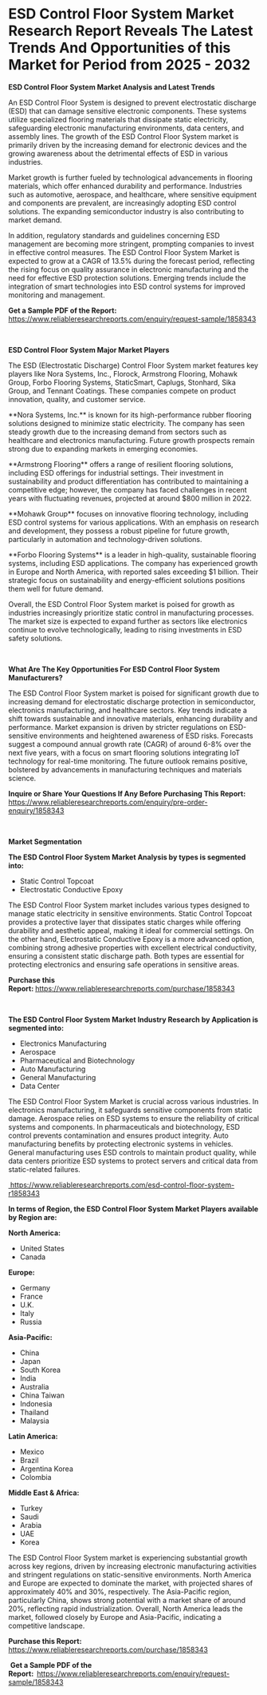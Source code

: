 <p><h1>ESD Control Floor System Market Research Report Reveals The Latest Trends And Opportunities of this Market for Period from 2025 - 2032</h1></p><p><strong>ESD Control Floor System Market Analysis and Latest Trends</strong></p>
<p><p>An ESD Control Floor System is designed to prevent electrostatic discharge (ESD) that can damage sensitive electronic components. These systems utilize specialized flooring materials that dissipate static electricity, safeguarding electronic manufacturing environments, data centers, and assembly lines. The growth of the ESD Control Floor System market is primarily driven by the increasing demand for electronic devices and the growing awareness about the detrimental effects of ESD in various industries.</p><p>Market growth is further fueled by technological advancements in flooring materials, which offer enhanced durability and performance. Industries such as automotive, aerospace, and healthcare, where sensitive equipment and components are prevalent, are increasingly adopting ESD control solutions. The expanding semiconductor industry is also contributing to market demand.</p><p>In addition, regulatory standards and guidelines concerning ESD management are becoming more stringent, prompting companies to invest in effective control measures. The ESD Control Floor System Market is expected to grow at a CAGR of 13.5% during the forecast period, reflecting the rising focus on quality assurance in electronic manufacturing and the need for effective ESD protection solutions. Emerging trends include the integration of smart technologies into ESD control systems for improved monitoring and management.</p></p>
<p><strong>Get a Sample PDF of the Report:&nbsp;</strong> <a href="https://www.reliableresearchreports.com/enquiry/request-sample/1858343?utm_campaign=114&utm_medium=2&utm_source=Github&utm_content=ia&utm_term=15042025&utm_id=esd-control-floor-system">https://www.reliableresearchreports.com/enquiry/request-sample/1858343</a></p>
<p>&nbsp;</p>
<p><strong>ESD Control Floor System Major Market Players</strong></p>
<p><p>The ESD (Electrostatic Discharge) Control Floor System market features key players like Nora Systems, Inc., Florock, Armstrong Flooring, Mohawk Group, Forbo Flooring Systems, StaticSmart, Caplugs, Stonhard, Sika Group, and Tennant Coatings. These companies compete on product innovation, quality, and customer service.</p><p>**Nora Systems, Inc.** is known for its high-performance rubber flooring solutions designed to minimize static electricity. The company has seen steady growth due to the increasing demand from sectors such as healthcare and electronics manufacturing. Future growth prospects remain strong due to expanding markets in emerging economies.</p><p>**Armstrong Flooring** offers a range of resilient flooring solutions, including ESD offerings for industrial settings. Their investment in sustainability and product differentiation has contributed to maintaining a competitive edge; however, the company has faced challenges in recent years with fluctuating revenues, projected at around $800 million in 2022.</p><p>**Mohawk Group** focuses on innovative flooring technology, including ESD control systems for various applications. With an emphasis on research and development, they possess a robust pipeline for future growth, particularly in automation and technology-driven solutions.</p><p>**Forbo Flooring Systems** is a leader in high-quality, sustainable flooring systems, including ESD applications. The company has experienced growth in Europe and North America, with reported sales exceeding $1 billion. Their strategic focus on sustainability and energy-efficient solutions positions them well for future demand.</p><p>Overall, the ESD Control Floor System market is poised for growth as industries increasingly prioritize static control in manufacturing processes. The market size is expected to expand further as sectors like electronics continue to evolve technologically, leading to rising investments in ESD safety solutions.</p></p>
<p>&nbsp;</p>
<p><strong>What Are The Key Opportunities For ESD Control Floor System Manufacturers?</strong></p>
<p><p>The ESD Control Floor System market is poised for significant growth due to increasing demand for electrostatic discharge protection in semiconductor, electronics manufacturing, and healthcare sectors. Key trends indicate a shift towards sustainable and innovative materials, enhancing durability and performance. Market expansion is driven by stricter regulations on ESD-sensitive environments and heightened awareness of ESD risks. Forecasts suggest a compound annual growth rate (CAGR) of around 6-8% over the next five years, with a focus on smart flooring solutions integrating IoT technology for real-time monitoring. The future outlook remains positive, bolstered by advancements in manufacturing techniques and materials science.</p></p>
<p><strong>Inquire or Share Your Questions If Any Before Purchasing This Report:</strong> <a href="https://www.reliableresearchreports.com/enquiry/pre-order-enquiry/1858343?utm_campaign=114&utm_medium=2&utm_source=Github&utm_content=ia&utm_term=15042025&utm_id=esd-control-floor-system">https://www.reliableresearchreports.com/enquiry/pre-order-enquiry/1858343</a></p>
<p>&nbsp;</p>
<p><strong>Market Segmentation</strong></p>
<p><strong>The ESD Control Floor System Market Analysis by types is segmented into:</strong></p>
<p><ul><li>Static Control Topcoat</li><li>Electrostatic Conductive Epoxy</li></ul></p>
<p><p>The ESD Control Floor System market includes various types designed to manage static electricity in sensitive environments. Static Control Topcoat provides a protective layer that dissipates static charges while offering durability and aesthetic appeal, making it ideal for commercial settings. On the other hand, Electrostatic Conductive Epoxy is a more advanced option, combining strong adhesive properties with excellent electrical conductivity, ensuring a consistent static discharge path. Both types are essential for protecting electronics and ensuring safe operations in sensitive areas.</p></p>
<p><strong>Purchase this Report:&nbsp;</strong><a href="https://www.reliableresearchreports.com/purchase/1858343?utm_campaign=114&utm_medium=2&utm_source=Github&utm_content=ia&utm_term=15042025&utm_id=esd-control-floor-system">https://www.reliableresearchreports.com/purchase/1858343</a></p>
<p>&nbsp;</p>
<p><strong>The ESD Control Floor System Market Industry Research by Application is segmented into:</strong></p>
<p><ul><li>Electronics Manufacturing</li><li>Aerospace</li><li>Pharmaceutical and Biotechnology</li><li>Auto Manufacturing</li><li>General Manufacturing</li><li>Data Center</li></ul></p>
<p><p>The ESD Control Floor System Market is crucial across various industries. In electronics manufacturing, it safeguards sensitive components from static damage. Aerospace relies on ESD systems to ensure the reliability of critical systems and components. In pharmaceuticals and biotechnology, ESD control prevents contamination and ensures product integrity. Auto manufacturing benefits by protecting electronic systems in vehicles. General manufacturing uses ESD controls to maintain product quality, while data centers prioritize ESD systems to protect servers and critical data from static-related failures.</p></p>
<p><a href="https://www.reliableresearchreports.com/esd-control-floor-system-r1858343?utm_campaign=114&utm_medium=2&utm_source=Github&utm_content=ia&utm_term=15042025&utm_id=esd-control-floor-system">&nbsp;https://www.reliableresearchreports.com/esd-control-floor-system-r1858343</a></p>
<p><strong>In terms of Region, the ESD Control Floor System Market Players available by Region are:</strong></p>
<p>
    <p> <strong> North America: </strong>
        <ul>
            <li>United States</li>
            <li>Canada</li>
        </ul>
        </p> 
    <p> <strong> Europe: </strong>
        <ul>
            <li>Germany</li>
            <li>France</li>
            <li>U.K.</li>
            <li>Italy</li>
            <li>Russia</li>
        </ul>
        </p> 
    <p> <strong> Asia-Pacific: </strong>
        <ul>
            <li>China</li>
            <li>Japan</li>
            <li>South Korea</li>
            <li>India</li>
            <li>Australia</li>
            <li>China Taiwan</li>
            <li>Indonesia</li>
            <li>Thailand</li>
            <li>Malaysia</li>
        </ul>
        </p> 
    <p> <strong> Latin America: </strong>
        <ul>
            <li>Mexico</li>
            <li>Brazil</li>
            <li>Argentina Korea</li>
            <li>Colombia</li>
        </ul>
        </p> 
    <p> <strong> Middle East & Africa: </strong>
        <ul>
            <li>Turkey</li>
            <li>Saudi</li>
            <li>Arabia</li>
            <li>UAE</li>
            <li>Korea</li>
        </ul>
    </p>
    </p>
<p><p>The ESD Control Floor System market is experiencing substantial growth across key regions, driven by increasing electronic manufacturing activities and stringent regulations on static-sensitive environments. North America and Europe are expected to dominate the market, with projected shares of approximately 40% and 30%, respectively. The Asia-Pacific region, particularly China, shows strong potential with a market share of around 20%, reflecting rapid industrialization. Overall, North America leads the market, followed closely by Europe and Asia-Pacific, indicating a competitive landscape.</p></p>
<p><strong>Purchase this Report: </strong><a href="https://www.reliableresearchreports.com/purchase/1858343?utm_campaign=114&utm_medium=2&utm_source=Github&utm_content=ia&utm_term=15042025&utm_id=esd-control-floor-system">https://www.reliableresearchreports.com/purchase/1858343</a></p>
<p>&nbsp;<strong>Get a Sample PDF of the Report:&nbsp;&nbsp;</strong><a href="https://www.reliableresearchreports.com/enquiry/request-sample/1858343?utm_campaign=114&utm_medium=2&utm_source=Github&utm_content=ia&utm_term=15042025&utm_id=esd-control-floor-system">https://www.reliableresearchreports.com/enquiry/request-sample/1858343</a></p>
<p><strong></strong></p>
<p><p></p><p></p><p></p></p>